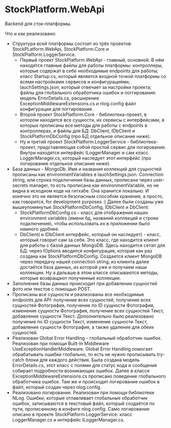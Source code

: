# StockPlatform.WebApi
Backend для сток-платформы.

Что и как реализовано:
- Структура всей платформы состоит из трёх проектов: StockPLatform.WebApi, StockPlatform.Core и StockPlatform.LoggerService. 
   - Первый проект StockPlatform.WebApi - главный, основной. В нём находятся главные файлы для работы платформы: контроллеры, которые содержат в себе необходимые endpoints для работы; класс Startup.cs, который является входной точкой платформы со всеми настройками сервисов и конфигурациями; lauchSettings.json, который отвечает за настройки проекта; файлы для глобального обработчика ошибок и логгирования: модель ErrorDetails.cs, расширение ExceptionMiddlewareExtensions.cs и nlog.config файл конфигурации для логгирования.
   - Второй проект StockPlatform.Core - библиотека-проект, в котором находятся все сущности, их сервисы с интерфейсами, в которых прописаны все методы для работы с endpoints в контроллерах, и файлы для БД: DbClient, IDbClient и StockPlatformDbConfig (про БД отдельное описание ниже).
   - Ну и третий проект StockPlatform.LoggerService - библиотека-проект, представляющая собой простой сервис для логирования. Внутри находятся интерфейс ILoggerManager и сам класс LoggerManager.cs, который наследует этот интерфейс (про логирование отдельное описание ниже).
- База данных - MongoDb. Имя и названия коллекций для сущностей прописаны как environmentVariables в lauchSettings.json. Connection string, или строка подключения базы данных, прописана через user-secrets manager, то есть прописана как environmentVariable, но не видна в исходном коде на гитхабе. Она хранится локально. И конечно это не является безопасным способом хранения, а просто, как говорится, for development purposes :) Далее были созданы уже вышеупомянутые StockPlatformDbConfig, IDbClient и DbClient:
   - StockPlatformDbConfig.cs - класс для отображения наших environment variables (имени бд, названий коллекций и строки подключения), чтобы использовать их в приложении было намного удобнее.
   - DbClient( и IDbClient интерфейс, который он наследует) - класс, который говорит сам за себя. Это класс, где находится клиент для работы с базой данных MongoDB. Здесь находится сетап для БД: через IOptions вводится конфигурация, которая как раз создана как StockPlatformDbConfig. Создается клиент MongoDB через передачу нашей connection string, из клиента далее достаётся база данных, из которой уже и получаем наши коллекции. Ну а дальаше в этом классе описываются методы, которые возвращают полученные коллекции.
- Заполнение базы данных происходит при добавлении сущностей фото или текстов с помощью POST.
- Прописаны все сущности и реализованы все необходимые endpoints для API: получение всех сущностей, получение всех сущностей Фотография, получение по ID сущности Фотография, изменение сущности Фотография, получение всех сущностей Текст, добавление сущности Текст. Дополнительно было реализовано получение по ID сущности Текст, изменение сущности Текст, добавление сущности Фотография, а также удаление для обеих сущностей.
- Реализован Global Error Handling - глобальный обработчик ошибок. Реализован при помощи Built-In Middleware UseExceptionHandlerMiddleware. Global Error Handling помогает обрабатывать ошибки глобально, то есть не нужно прописывать try-catch блоки для каждого действия. Была создана модель ErrorDetails.cs, этот класс с полями для статус кода и сообщения собирает подробности возникающих ошибок. Далее в классе ExceptionMiddlewareExtensions.cs прописано поведение глобального обработчика ошибок. Там же и происходит логирование ошибок в файл, который создан через nlog.config.
- Реализовано логирование. Реализован при помощи библиотеки NLog. Ошибки, которые отлавливает глобальные обработчик ошибок, записываются в текстовый файл, который создаётся по пути, прописанному в конфиге nlog.config. Само логирование описано в проекте StockPlatform.LoggerService: класс LoggerManager.cs и интерфейс ILoggerManager.cs.
